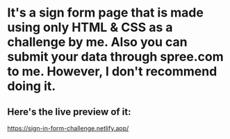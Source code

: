 # It's a sign form page that is made using only HTML & CSS as a challenge by me. Also you can submit your data through spree.com to me. However, I don't recommend doing it.

## Here's the live preview of it:
https://sign-in-form-challenge.netlify.app/
